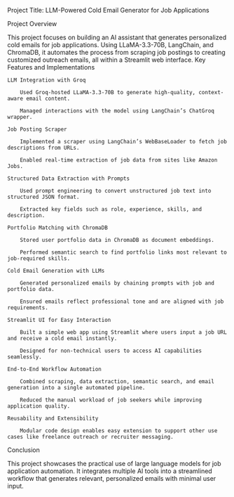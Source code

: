 Project Title: LLM-Powered Cold Email Generator for Job Applications

Project Overview

This project focuses on building an AI assistant that generates personalized cold emails for job applications. Using LLaMA-3.3-70B, LangChain, and ChromaDB, it automates the process from scraping job postings to creating customized outreach emails, all within a Streamlit web interface.
Key Features and Implementations

    LLM Integration with Groq

        Used Groq-hosted LLaMA-3.3-70B to generate high-quality, context-aware email content.

        Managed interactions with the model using LangChain’s ChatGroq wrapper.

    Job Posting Scraper

        Implemented a scraper using LangChain’s WebBaseLoader to fetch job descriptions from URLs.

        Enabled real-time extraction of job data from sites like Amazon Jobs.

    Structured Data Extraction with Prompts

        Used prompt engineering to convert unstructured job text into structured JSON format.

        Extracted key fields such as role, experience, skills, and description.

    Portfolio Matching with ChromaDB

        Stored user portfolio data in ChromaDB as document embeddings.

        Performed semantic search to find portfolio links most relevant to job-required skills.

    Cold Email Generation with LLMs

        Generated personalized emails by chaining prompts with job and portfolio data.

        Ensured emails reflect professional tone and are aligned with job requirements.

    Streamlit UI for Easy Interaction

        Built a simple web app using Streamlit where users input a job URL and receive a cold email instantly.

        Designed for non-technical users to access AI capabilities seamlessly.

    End-to-End Workflow Automation

        Combined scraping, data extraction, semantic search, and email generation into a single automated pipeline.

        Reduced the manual workload of job seekers while improving application quality.

    Reusability and Extensibility

        Modular code design enables easy extension to support other use cases like freelance outreach or recruiter messaging.

Conclusion

This project showcases the practical use of large language models for job application automation. It integrates multiple AI tools into a streamlined workflow that generates relevant, personalized emails with minimal user input.
